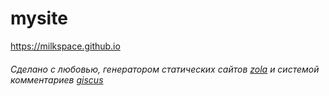 # mysite

https://milkspace.github.io

###### Сделано с любовью, генератором статических сайтов [zola](https://github.com/getzola/zola) и системой комментариев [giscus](https://github.com/giscus/giscus)

